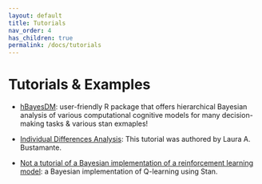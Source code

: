 ```yaml
---
layout: default
title: Tutorials
nav_order: 4
has_children: true
permalink: /docs/tutorials
---
```


# Tutorials & Examples

- [hBayesDM](https://github.com/CCS-Lab/hBayesDM): user-friendly R package that offers hierarchical Bayesian analysis of various computational cognitive models for many decision-making tasks & various stan exmaples!

- [Individual Differences Analysis](https://github.com/laurabustamante/individual_differences_analysis_stan/blob/main/individual_differences_cmdstanr.ipynb): This tutorial was authored by Laura A. Bustamante.

- [Not a tutorial of a Bayesian implementation of a reinforcement learning model](https://bnicenboim.github.io/2021/11/29/bayesian-h-reinforcement-learning/): a Bayesian implementation of Q-learning using Stan.

